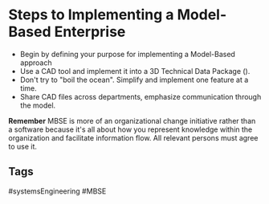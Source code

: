 # Steps to Implementing a Model-Based Enterprise 

* Begin by defining your purpose for implementing a Model-Based approach
* Use a CAD tool and implement it into a 3D Technical Data Package ().
* Don't try to "boil the ocean". Simplify and implement one feature at a time.
* Share CAD files across departments, emphasize communication through the model.

**Remember** MBSE is more of an organizational change initiative rather than a software because it's all about how you represent knowledge within the organization and facilitate information flow. All relevant persons must agree to use it.
## Tags
#systemsEngineering #MBSE
